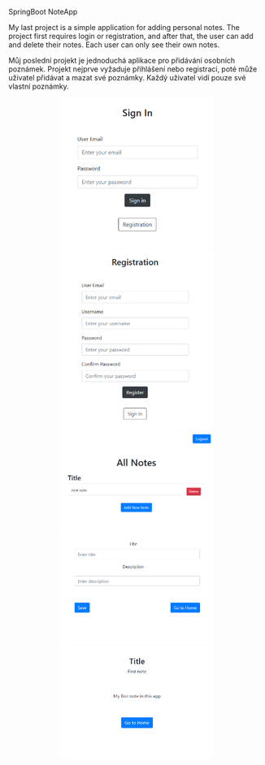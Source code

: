 SpringBoot NoteApp

My last project is a simple application for adding personal notes.
The project first requires login or registration, and after that,
the user can add and delete their notes. Each user can only see their own notes.

Můj poslední projekt je jednoduchá aplikace pro přidávání osobních poznámek.
Projekt nejprve vyžaduje přihlášení nebo registraci,
poté může uživatel přidávat a mazat své poznámky. 
Každý uživatel vidí pouze své vlastní poznámky.


<p align="center">
  <img src="https://github.com/Victor-exe22/SpringBootNoteApp/blob/b398b60d2a87150c74d77398953afb87e768e027/Screenshot%202025-01-16%20122632.png" width="300" />
  <img src="https://github.com/Victor-exe22/SpringBootNoteApp/blob/b398b60d2a87150c74d77398953afb87e768e027/Screenshot%202025-01-16%20122645.png" width="300" />
  <img src="https://github.com/Victor-exe22/SpringBootNoteApp/blob/b398b60d2a87150c74d77398953afb87e768e027/Screenshot%202025-01-16%20122759.png" width="300" />
  <img src="https://github.com/Victor-exe22/SpringBootNoteApp/blob/b398b60d2a87150c74d77398953afb87e768e027/Screenshot%202025-01-16%20122815.png" width="300" />
  <img src="https://github.com/Victor-exe22/SpringBootNoteApp/blob/b398b60d2a87150c74d77398953afb87e768e027/Screenshot%202025-01-16%20122827.png"  width="300"/>
</p>
